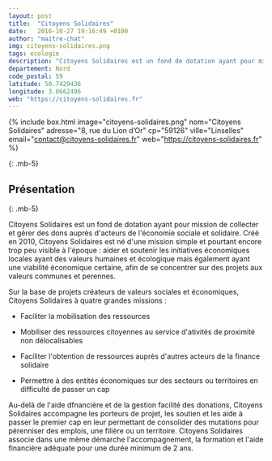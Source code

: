 ```yaml
---
layout: post
title:  "Citoyens Solidaires"
date:   2016-10-27 19:16:49 +0100
author: "maitre-chat"
img: citoyens-solidaires.png
tags: ecologie
description: "Citoyens Solidaires est un fond de dotation ayant pour mission de collecter et gérer des dons auprès d'acteurs de l'économie sociale et solidaire. Créé en 2010, Citoyens Solidaires est né d'une mission simple et pourtant encore trop peu visible à l'époque : aider et soutenir les initiatives économiques locales ayant des valeurs humaines et écologique mais également ayant une viabilité économique certaine, afin de se concentrer sur des projets aux valeurs communes et perennes. Au-delà de l'aide dfnancière et de la gestion facilité des donations, Citoyens Solidaires accompagne les porteurs de projet, les soutien et les aide à passer le premier cap en leur permettant de consolider des mutations pour pérenniser des emplois, une filière ou un territoire."
departement: Nord
code_postal: 59
latitude: 50.7429436
longitude: 3.0662496
web: "https://citoyens-solidaires.fr"
---
```


{% include box.html image="citoyens-solidaires.png" nom="Citoyens Solidaires" adresse="8, rue du Lion d’Or" cp="59126" ville="Linselles" email="contact@citoyens-solidaires.fr" web="https://citoyens-solidaires.fr" %}

{: .mb-5}

## Présentation

{: .mb-5}

Citoyens Solidaires est un fond de dotation ayant pour mission de collecter et gérer des dons auprès d'acteurs de l'économie sociale et solidaire. Créé en 2010, Citoyens Solidaires est né d'une mission simple et pourtant encore trop peu visible à l'époque : aider et soutenir les initiatives économiques locales ayant des valeurs humaines et écologique mais également ayant une viabilité économique certaine, afin de se concentrer sur des projets aux valeurs communes et perennes.

Sur la base de projets créateurs de valeurs sociales et économiques, Citoyens Solidaires à quatre grandes missions : 

- Faciliter la mobilisation des ressources

- Mobiliser des ressources citoyennes au service d'ativités de proximité non délocalisables

- Faciliter l'obtention de ressources auprès d'autres acteurs de la finance solidaire

- Permettre à des entités économiques sur des secteurs ou territoires en difficulté de passer un cap

Au-delà de l'aide dfnancière et de la gestion facilité des donations, Citoyens Solidaires accompagne les porteurs de projet, les soutien et les aide à passer le premier cap en leur permettant de consolider des mutations pour pérenniser des emplois, une filière ou un territoire. Citoyens Solidaires associe dans une même démarche l'accompagnement, la formation et l'aide financière adéquate pour une durée minimum de 2 ans. 

